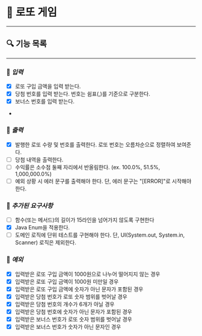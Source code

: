 # 🎲 로또 게임

---

## 🔍 기능 목록

---

### 📌 *입력*
- [x] 로또 구입 금액을 입력 받는다.
- [x] 당첨 번호를 입력 받는다. 번호는 쉼표(,)를 기준으로 구분한다.
- [x] 보너스 번호를 입력 받는다.
- 
### 📌 *출력*
- [x] 발행한 로또 수량 및 번호를 출력한다. 로또 번호는 오름차순으로 정렬하여 보여준다.
- [ ] 당첨 내역을 출력한다.
- [ ] 수익률은 소수점 둘째 자리에서 반올림한다. (ex. 100.0%, 51.5%, 1,000,000.0%)
- [ ] 예외 상황 시 에러 문구를 출력해야 한다. 단, 에러 문구는 "[ERROR]"로 시작해야 한다.

### 📌 *추가된 요구사항*
- [ ] 함수(또는 메서드)의 길이가 15라인을 넘어가지 않도록 구현한다
- [x] Java Enum을 적용한다.
- [ ] 도메인 로직에 단위 테스트를 구현해야 한다. 단, UI(System.out, System.in, Scanner) 로직은 제외한다.

### 📌 *예외*
- [x] 입력받은 로또 구입 금액이 1000원으로 나누어 떨어지지 않는 경우
- [x] 입력받은 로또 구입 금액이 1000원 미만일 경우
- [x] 입력받은 로또 구입 금액에 숫자가 아닌 문자가 포함된 경우
- [x] 입력받은 당첨 번호가 로또 숫자 범위를 벗어날 경우
- [x] 입력받은 당첨 번호의 개수가 6개가 아닐 경우
- [x] 입력받은 당첨 번호에 숫자가 아닌 문자가 포함된 경우
- [x] 입력받은 보너스 번호가 로또 숫자 범위를 벗어날 경우
- [x] 입력받은 보너스 번호가 숫자가 아닌 문자인 경우